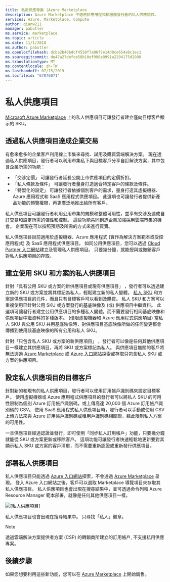 ```yaml
---
title: 私用供應專案 |Azure Marketplace
description: Azure Marketplace 中適用於應用程式和服務發行者的私人供應項目。
services: Azure, Marketplace, Compute
author: qianw211
manager: pabutler
ms.service: marketplace
ms.topic: article
ms.date: 11/1/2018
ms.author: pabutler
ms.openlocfilehash: dcba2b40bdcf4558f7a06f7e14d0ce654a9c1ec1
ms.sourcegitcommit: de47a27defce58b10ef998e8991a2294175d2098
ms.translationtype: MT
ms.contentlocale: zh-TW
ms.lasthandoff: 07/15/2019
ms.locfileid: "67876071"
---
```

# <a name="private-offers"></a>私人供應項目

[Microsoft Azure Marketplace](https://azuremarketplace.microsoft.com/) 上的私人供應項目可讓發行者建立僅向目標客戶顯示的 SKU。

## <a name="unlock-enterprise-deals-with-private-offers"></a>透過私人供應項目達成企業交易

有愈來愈多的企業客戶利用線上市集來尋找、試用及購買雲端解決方案。 現在透過私人供應項目，發行者可以利用市集私下與目標客戶分享自訂解決方案，其中包含企業所需的功能：

- 「交涉定價」  可讓發行者延長公開上市供應項目的定價折扣。
- 「私人條款及條件」  可讓發行者量身打造適合特定客戶的條款及條件。
- 「特製化的設定」  可讓發行者依據個別客戶的需求，量身打造其虛擬機器、Azure 應用程式和 SaaS 應用程式供應項目。 此選項也可讓發行者提供新產品功能的預覽權限，再更廣泛地推出給所有客戶。

私人供應項目可讓發行者利用公用市集的規模和整體可用性，並享有交涉及達成自訂交易和設定所需的彈性和控制。 這些功能共同創造企業加強採用雲端市集的機會。  企業現在可以按照預期及所需的方式來進行買賣。

私人供應項目目前適用於虛擬機器、Azure 應用程式 (實作為解決方案範本或受控應用程式) 及 SaaS 應用程式供應項目。 如同公用供應項目，您可以透過 [Cloud Partner 入口網站](https://docs.microsoft.com/azure/marketplace/cloud-partner-portal-orig/cloud-partner-portal-azure-private-skus)建立及管理私人供應項目。  只要幾分鐘，就能授與或撤銷客戶對私人供應項目的存取。

## <a name="creating-private-offers-using-skus-and-plans"></a>建立使用 SKU 和方案的私人供應項目

針對「具有公用 SKU 或方案的新供應項目或現有供應項目」  ，發行者可以透過建立新的 SKU 或方案並將其標記為私人，輕鬆建立新的私人變體。  [私人 SKU](https://docs.microsoft.com/azure/marketplace/cloud-partner-portal-orig/cloud-partner-portal-azure-private-skus) 和方案是供應項目的元件，而且只有目標客戶可以看到及購買。 私人 SKU 和方案可以重複使用已針對公用 SKU 或方案發行的基底映像及 (或) 供應項目中繼資料。 此選項可讓發行者建立公用供應項目的多種私人變體，而不需要發行相同基底映像和供應項目中繼資料的多種版本。 (僅限虛擬機器和 Azure 應用程式供應項目) 當私人 SKU 與公用 SKU 共用基底映像時，對供應項目基底映像所做的任何變更都會傳播到使用該基底映像的所有公用和私人 SKU。

針對「只包含私人 SKU 或方案的新供應項目」  ，發行者可以像是任何其他供應項目一樣建立其供應項目，再將 SKU 或方案標記為私人。 與供應項目無關的客戶將無法透過 [Azure Marketplace](https://azuremarketplace.microsoft.com) 或 [Azure 入口網站](https://azure.microsoft.com/features/azure-portal/)探索或存取只包含私人 SKU 或方案的供應項目。

## <a name="targeting-customers-with-private-offers"></a>設定私人供應項目的目標客戶
針對新的和現有的私人供應項目，發行者可以使用訂用帳戶識別碼來設定目標客戶。 使用虛擬機器或 Azure 應用程式供應項目的發行者可以將私人 SKU 的可用性限制為個別 Azure 訂用帳戶識別碼，或上傳高達 20,000 個 Azure 訂用帳戶識別碼的 CSV。 使用 SaaS 應用程式私人供應項目時，發行者可以手動或使用 CSV 上傳方法來與 Azure 訂用帳戶識別碼或租用戶識別碼相關聯，藉此限制私人方案的可用性。

一旦供應項目經過認證並發行，即可使用「同步私人訂用帳戶」功能，只要幾分鐘就能從 SKU 或方案更新或移除客戶。 這項功能可讓發行者快速輕鬆地更新要對其顯示私人 SKU 或方案的客戶清單，而不需要重新認證或重新發行供應項目。

## <a name="deploying-private-offers"></a>部署私人供應項目

私人供應項目只能透過 [Azure 入口網站](https://azure.microsoft.com/features/azure-portal/)探索，不會透過 [Azure Marketplace](https://azuremarketplace.microsoft.com) 呈現。 登入 Azure 入口網站之後，客戶可以選取 Marketplace 導覽項目來存取其私人供應項目。 私人供應項目也會出現在搜尋結果中，並可透過命令列和 Azure Resource Manager 範本部署，就像是任何其他供應項目一樣。

![[私人供應項目]](./media/marketplace-publishers-guide/private-offer.png)

私人供應項目也會出現在搜尋結果中。 只尋找「私人」徽章。

> [!Note]
> 透過雲端解決方案提供者方案 (CSP) 的轉銷商所建立的訂用帳戶, 不支援私用供應專案。

## <a name="next-steps"></a>後續步驟

如果您想要利用這些新功能，您可以在 [Azure Marketplace](https://azuremarketplace.microsoft.com/sell) 上開始銷售。
